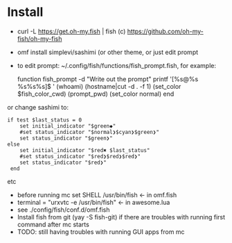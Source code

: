 # Install

* curl -L https://get.oh-my.fish | fish (c) https://github.com/oh-my-fish/oh-my-fish
* omf install simplevi/sashimi (or other theme, or just edit prompt
* to edit prompt: ~/.config/fish/functions/fish_prompt.fish, for example:

	function fish_prompt -d "Write out the prompt"
	    printf '[%s@%s %s%s%s]$ ' (whoami) (hostname|cut -d . -f 1) (set_color $fish_color_cwd) (prompt_pwd) (set_color normal)
	end

or change sashimi to:

	if test $last_status = 0
	    set initial_indicator "$green◆"
	    #set status_indicator "$normal❯$cyan❯$green❯"
	    set status_indicator "$green❯"
	else
	    set initial_indicator "$red✖ $last_status"
	    #set status_indicator "$red❯$red❯$red❯"
	    set status_indicator "$red❯"
	 end

etc

* before running mc set SHELL /usr/bin/fish <- in omf.fish
* terminal = "urxvtc -e /usr/bin/fish" <- in awesome.lua
* see ./config/fish/conf.d/omf.fish
* Install fish from git (yay -S fish-git) if there are troubles
  with running first command after mc starts
* TODO: still having troubles with running GUI apps from mc
